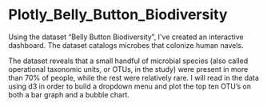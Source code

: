 # Plotly_Belly_Button_Biodiversity

Using the dataset “Belly Button Biodiversity”, I've created an interactive dashboard. The dataset catalogs microbes that colonize human navels.

The dataset reveals that a small handful of microbial species (also called operational taxonomic units, or OTUs, in the study) were present in more than 70% of people, while the rest were relatively rare.
I will read in the data using d3 in order to build a dropdown menu and plot the top ten OTU’s on both a bar graph and a bubble chart. 



